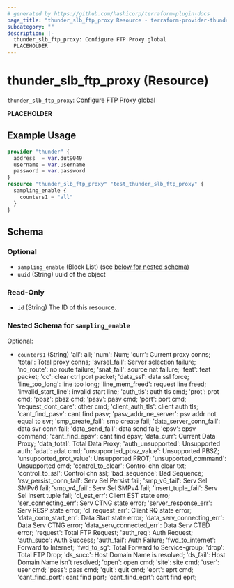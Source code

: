 ```yaml
---
# generated by https://github.com/hashicorp/terraform-plugin-docs
page_title: "thunder_slb_ftp_proxy Resource - terraform-provider-thunder"
subcategory: ""
description: |-
  thunder_slb_ftp_proxy: Configure FTP Proxy global
  PLACEHOLDER
---
```


# thunder_slb_ftp_proxy (Resource)

`thunder_slb_ftp_proxy`: Configure FTP Proxy global

__PLACEHOLDER__

## Example Usage

```terraform
provider "thunder" {
  address  = var.dut9049
  username = var.username
  password = var.password
}
resource "thunder_slb_ftp_proxy" "test_thunder_slb_ftp_proxy" {
  sampling_enable {
    counters1 = "all"
  }
}
```

<!-- schema generated by tfplugindocs -->
## Schema

### Optional

- `sampling_enable` (Block List) (see [below for nested schema](#nestedblock--sampling_enable))
- `uuid` (String) uuid of the object

### Read-Only

- `id` (String) The ID of this resource.

<a id="nestedblock--sampling_enable"></a>
### Nested Schema for `sampling_enable`

Optional:

- `counters1` (String) 'all': all; 'num': Num; 'curr': Current proxy conns; 'total': Total proxy conns; 'svrsel_fail': Server selection failure; 'no_route': no route failure; 'snat_fail': source nat failure; 'feat': feat packet; 'cc': clear ctrl port packet; 'data_ssl': data ssl force; 'line_too_long': line too long; 'line_mem_freed': request line freed; 'invalid_start_line': invalid start line; 'auth_tls': auth tls cmd; 'prot': prot cmd; 'pbsz': pbsz cmd; 'pasv': pasv cmd; 'port': port cmd; 'request_dont_care': other cmd; 'client_auth_tls': client auth tls; 'cant_find_pasv': cant find pasv; 'pasv_addr_ne_server': psv addr not equal to svr; 'smp_create_fail': smp create fail; 'data_server_conn_fail': data svr conn fail; 'data_send_fail': data send fail; 'epsv': epsv command; 'cant_find_epsv': cant find epsv; 'data_curr': Current Data Proxy; 'data_total': Total Data Proxy; 'auth_unsupported': Unsupported auth; 'adat': adat cmd; 'unsupported_pbsz_value': Unsupported PBSZ; 'unsupported_prot_value': Unsupported PROT; 'unsupported_command': Unsupported cmd; 'control_to_clear': Control chn clear txt; 'control_to_ssl': Control chn ssl; 'bad_sequence': Bad Sequence; 'rsv_persist_conn_fail': Serv Sel Persist fail; 'smp_v6_fail': Serv Sel SMPv6 fail; 'smp_v4_fail': Serv Sel SMPv4 fail; 'insert_tuple_fail': Serv Sel insert tuple fail; 'cl_est_err': Client EST state erro; 'ser_connecting_err': Serv CTNG state error; 'server_response_err': Serv RESP state error; 'cl_request_err': Client RQ state error; 'data_conn_start_err': Data Start state error; 'data_serv_connecting_err': Data Serv CTNG error; 'data_serv_connected_err': Data Serv CTED error; 'request': Total FTP Request; 'auth_req': Auth Request; 'auth_succ': Auth Success; 'auth_fail': Auth Failure; 'fwd_to_internet': Forward to Internet; 'fwd_to_sg': Total Forward to Service-group; 'drop': Total FTP Drop; 'ds_succ': Host Domain Name is resolved; 'ds_fail': Host Domain Name isn't resolved; 'open': open cmd; 'site': site cmd; 'user': user cmd; 'pass': pass cmd; 'quit': quit cmd; 'eprt': eprt cmd; 'cant_find_port': cant find port; 'cant_find_eprt': cant find eprt;


